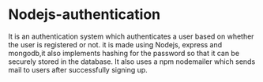 # Nodejs-authentication
It is an authentication system which authenticates a user based on whether the user is registered or not.
it is made using Nodejs, express and mongodb,it also implements hashing for the password so that it can be securely stored in the database. 
It also uses a npm nodemailer which sends mail to users after successfully signing up. 
